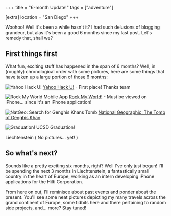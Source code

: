 +++
title = "6-month Update!"
tags = ["adventure"]

[extra]
location = "San Diego"
+++

Woohoo! Well it's been a while hasn't it? I had such delusions of blogging
grandeur, but alas it's been a good 6 months since my last post. Let's
remedy that, shall we?

<!-- more -->

## First things first

What fun, exciting stuff has happened in the span of 6 months? Well, in
(roughly) chronological order with some pictures, here are some things that
have taken up a large portion of those 6 months:

![Yahoo Hack U!](/img/2010/20902048-0-hacku.jpg.scaled500.jpg)
[Yahoo Hack U!](http://research.yahoo.com/node/3217) - First place! Thanks team

![Rock My World Mobile App](/img/2010/20902048-0-Screen_shot_2010-06-22_at_9.08.48_PM.png.scaled500.png)
[Rock My World!](http://rockmyworld.dvanoni.com/rmw2) - Must be viewed on iPhone... since it's an iPhone application!

![NatGeo: Search for Genghis Khans Tomb](/img/2010/20902048-0-Screen_shot_2010-06-22_at_9.04.47_PM.png.scaled500.png)
[National Geographic: The Tomb of Genghis Khan](http://exploration.nationalgeographic.com)

![Graduation!](/img/2010/20902048-0-IMG_2128.JPG.scaled500.jpg)
UCSD Graduation!

Liechtenstein ( No pictures... yet! )

## So what's next?

Sounds like a pretty exciting six months, right? Well I've only just
begun! I'll be spending the next 3 months in Liechtenstein, a fantastically
small country in the heart of Europe, working as an intern developing
iPhone applications for the Hilti Corporation.

From here on out, I'll reminisce about past events and ponder about the
present. You'll see some neat pictures depicting my many travels across the
grand continent of Europe, some tidbits here and there pertaining to random
side projects, and... more? Stay tuned!